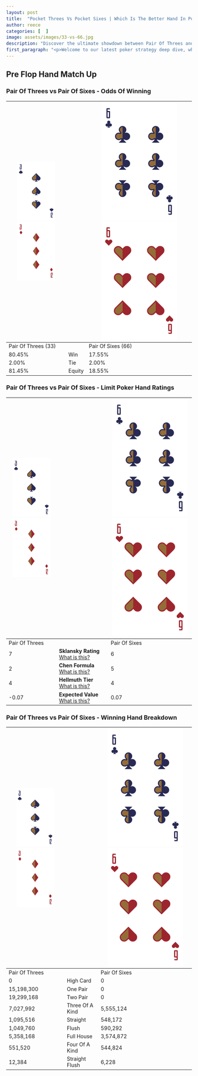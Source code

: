 ```yaml
---
layout: post
title:  "Pocket Threes Vs Pocket Sixes | Which Is The Better Hand In Poker? A Complete Guide"
author: reece
categories: [  ]
image: assets/images/33-vs-66.jpg
description: "Discover the ultimate showdown between Pair Of Threes and Pair Of Sixes in poker! Uncover the odds, strategies, and scenarios where one hand triumphs over the other. Get ready to up your poker game with this thrilling analysis."
first_paragraph: "<p>Welcome to our latest poker strategy deep dive, where we're pitting two distinct hands against each other in a high-stakes showdown: Pair Of Threes vs Pair Of Sixes.</p><p>In the dynamic world of poker, every decision counts, and knowing which hand holds the upper hand is key to your success at the table.</p><p>In this article, we'll dissect these two hands, explore the scenarios where one dominates the other, and equip you with the knowledge to make strategic choices that can tip the odds in your favor.</p><p>Get ready to unravel the intriguing dynamics of these poker hands and elevate your game to new heights.</p>"
---
```




[comment]: # (sp0)

## Pre Flop Hand Match Up

<div class="table hand-ratings" markdown="1"> 



### Pair Of Threes vs Pair Of Sixes - Odds Of Winning


    
| ![image info](assets/images/hand1/3.png) ![image info](assets/images/hand1/3o.png) |  | ![image info](assets/images/hand2/6.png) ![image info](assets/images/hand2/6o.png) |
| -------- | -------- | -------- |
| Pair Of Threes (33) |  | Pair Of Sixes (66) |
| 80.45% | Win | 17.55% |
| 2.00% | Tie | 2.00% |
| 81.45% | Equity | 18.55% |




[comment]: # (sp1)



### Pair Of Threes vs Pair Of Sixes - Limit Poker Hand Ratings


    
| ![image info](assets/images/hand1/3.png) ![image info](assets/images/hand1/3o.png) |  | ![image info](assets/images/hand2/6.png) ![image info](assets/images/hand2/6o.png) |
| -------- | -------- | -------- |
| Pair Of Threes |  | Pair Of Sixes |
| 7 | **Sklansky Rating** [What is this?](/sklansky-rating-explained) | 6 |
| 2 | **Chen Formula** [What is this?](/chen-formula-explained) | 5 |
| 4 | **Hellmuth Tier** [What is this?](/Hellmuth-tier-explained) | 4 |
| -0.07 | **Expected Value** [What is this?](/expected-value-explained) | 0.07 |




[comment]: # (sp2)



### Pair Of Threes vs Pair Of Sixes - Winning Hand Breakdown


    
| ![image info](assets/images/hand1/3.png) ![image info](assets/images/hand1/3o.png) |  | ![image info](assets/images/hand2/6.png) ![image info](assets/images/hand2/6o.png) |
| -------- | -------- | -------- |
| Pair Of Threes |  | Pair Of Sixes |
| 0 | High Card | 0 |
| 15,198,300 | One Pair | 0 |
| 19,299,168 | Two Pair | 0 |
| 7,027,992 | Three Of A Kind | 5,555,124 |
| 1,095,516 | Straight | 548,172 |
| 1,049,760 | Flush | 590,292 |
| 5,358,168 | Full House | 3,574,872 |
| 551,520 | Four Of A Kind | 544,824 |
| 12,384 | Straight Flush | 6,228 |




[comment]: # (sp3)



</div>

[comment]: # (sp4)



[comment]: # (sp5)

